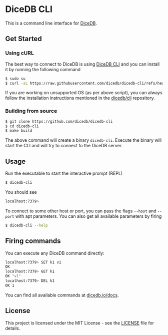 # DiceDB CLI

This is a command line interface for [DiceDB](https://dicedb.io).

## Get Started

### Using cURL

The best way to connect to DiceDB is using [DiceDB CLI](https://github.com/dicedb/dicedb-cli) and you can install it by running the following command

```bash
$ sudo su
$ curl -sL https://raw.githubusercontent.com/dicedb/dicedb-cli/refs/heads/master/install.sh | sh
```

If you are working on unsupported OS (as per above script), you can always follow the installation instructions mentioned in the [dicedb/cli](https://github.com/dicedb/dicedb-cli) repository.

### Building from source

```sh
$ git clone https://github.com/dicedb/dicedb-cli
$ cd dicedb-cli
$ make build
```

The above command will create a binary `dicedb-cli`. Execute the binary will
start the CLI and will try to connect to the DiceDB server.

## Usage

Run the executable to start the interactive prompt (REPL)

```bash
$ dicedb-cli
```

You should see

```sh
localhost:7379>
```

To connect to some other host or port, you can pass the flags `--host` and `--port` with apt parameters.
You can also get all available parameters by firing

```sh
$ dicedb-cli --help
```

## Firing commands

You can execute any DiceDB command directly:

```bash
localhost:7379> SET k1 v1
OK
localhost:7379> GET k1
OK "v1"
localhost:7379> DEL k1
OK 1
```

You can find all available commands at [dicedb.io/docs](https://dicedb.io/docs).

## License

This project is licensed under the MIT License - see the [LICENSE](LICENSE) file for details.

